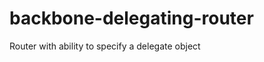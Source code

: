 backbone-delegating-router
==========================

Router with ability to specify a delegate object